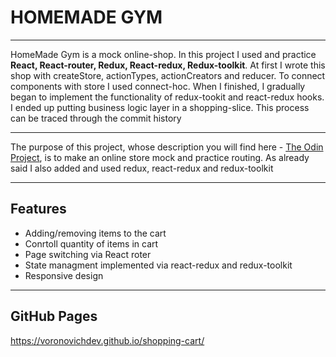 # HOMEMADE GYM
____
HomeMade Gym is a mock online-shop. In this project I used and practice **React, React-router, Redux, React-redux, Redux-toolkit**. At first I wrote this shop with createStore, actionTypes, actionCreators and reducer. To connect components with store I used connect-hoc. When I finished, I gradually began to implement the functionality of redux-tookit and react-redux hooks. I ended up putting business logic layer in a shopping-slice. This process can be traced through the commit history
____
The purpose of this project, whose description you will find here - [The Odin Project](https://www.theodinproject.com/lessons/node-path-javascript-shopping-cart), is to make an online store mock and practice routing. As already said I also added and used redux, react-redux and redux-toolkit
____
## Features
+ Adding/removing items to the cart
+ Conrtoll quantity of items in cart
+ Page switching via React roter
+ State managment implemented via react-redux and redux-toolkit
+ Responsive design
____
## GitHub Pages 
https://voronovichdev.github.io/shopping-cart/
